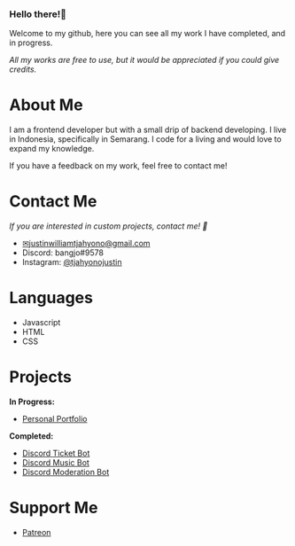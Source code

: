 ### Hello there!👋
		
Welcome to my github, here you can see all my work I have completed, and in progress. 



*All my works are free to use, but it would be appreciated if you could give credits.*

# About Me
I am a frontend developer but with a small drip of backend developing. I live in Indonesia, specifically in Semarang. I code for a living and would love to expand my knowledge.

If you have a feedback on my work, feel free to contact me!

# Contact Me

*If you are interested in custom projects, contact me! 👀*
- [✉justinwilliamtjahyono@gmail.com](mailto:justinwilliamtjahyono@gmail.com)
- Discord: bangjo#9578
- Instagram: [@tjahyonojustin](https://www.instagram.com/tjahyonojustin/)


# Languages 

- Javascript 
- HTML
- CSS

# Projects

**In Progress:**
- [Personal Portfolio](https://github.com/Justingaming303/portfolio)

**Completed:**
- [Discord Ticket Bot](https://github.com/Justingaming303/ticket-bot)
- [Discord Music Bot](https://github.com/Justingaming303/music-bot)
- [Discord Moderation Bot](https://github.com/Justingaming303/moderation-bot)

# Support Me

- [Patreon](https://www.patreon.com/its_bangjo)
